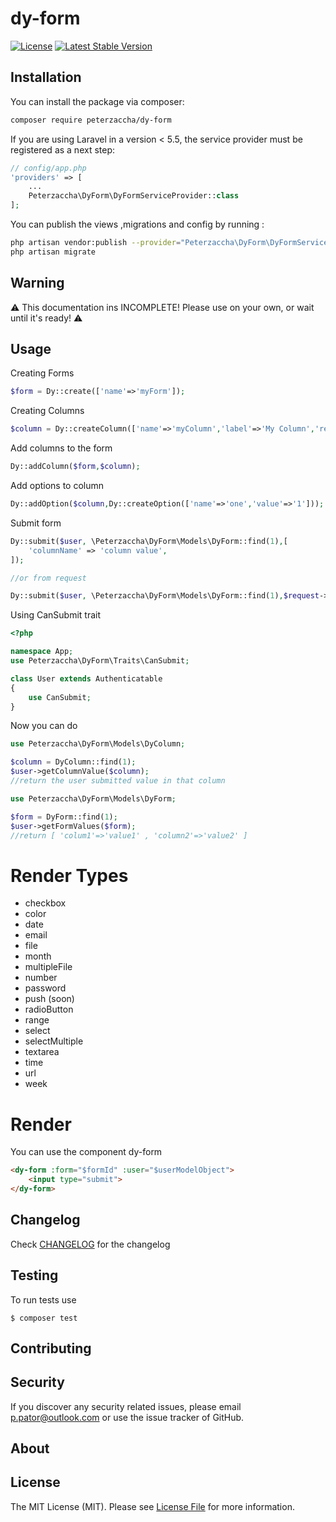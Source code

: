 dy-form
===
[![License](https://poser.pugx.org/peterzaccha/dy-form/license)](https://packagist.org/packages/peterzaccha/dy-form)
[![Latest Stable Version](https://poser.pugx.org/peterzaccha/dy-form/v/stable)](https://packagist.org/packages/peterzaccha/dy-form)

Installation
---
You can install the package via composer:

```bash
composer require peterzaccha/dy-form
```

If you are using Laravel in a version < 5.5, the service provider must be registered as a next step:

```php
// config/app.php
'providers' => [
    ...
    Peterzaccha\DyForm\DyFormServiceProvider::class
];
```
You can publish the views ,migrations and config by 
running : 

```bash
php artisan vendor:publish --provider="Peterzaccha\DyForm\DyFormServiceProvider"
php artisan migrate
```

## Warning

⚠️ This documentation ins INCOMPLETE! Please use on your own, or wait until it's ready! ⚠️

Usage
---

Creating Forms
```php
$form = Dy::create(['name'=>'myForm']);
```

Creating Columns
```php
$column = Dy::createColumn(['name'=>'myColumn','label'=>'My Column','render_type'=>'text']);
```

Add columns to the form
```php
Dy::addColumn($form,$column);
```

Add options to column
```php
Dy::addOption($column,Dy::createOption(['name'=>'one','value'=>'1']));
```

Submit form
```php
Dy::submit($user, \Peterzaccha\DyForm\Models\DyForm::find(1),[
    'columnName' => 'column value',
]);

//or from request

Dy::submit($user, \Peterzaccha\DyForm\Models\DyForm::find(1),$request->all());
```

Using CanSubmit trait
```php
<?php

namespace App;
use Peterzaccha\DyForm\Traits\CanSubmit;

class User extends Authenticatable
{
    use CanSubmit;
}
```
Now you can do

```php
use Peterzaccha\DyForm\Models\DyColumn;

$column = DyColumn::find(1);
$user->getColumnValue($column);
//return the user submitted value in that column
```


```php
use Peterzaccha\DyForm\Models\DyForm;

$form = DyForm::find(1);
$user->getFormValues($form);
//return [ 'colum1'=>'value1' , 'column2'=>'value2' ]
```


Render Types
===
- checkbox
- color
- date
- email
- file
- month
- multipleFile
- number
- password
- push (soon)
- radioButton
- range
- select
- selectMultiple
- textarea
- time
- url
- week

Render
===

You can use the component dy-form
```html
<dy-form :form="$formId" :user="$userModelObject">
    <input type="submit">
</dy-form>
```


Changelog
---
Check [CHANGELOG](CHANGELOG.md) for the changelog

Testing
---
To run tests use

    $ composer test

Contributing
---


Security
---
If you discover any security related issues, please email p.pator@outlook.com or use the issue tracker of GitHub.

About
---

License
---
The MIT License (MIT). Please see [License File](LICENSE) for more information.